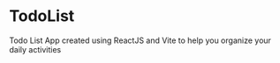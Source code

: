 # TodoList
 Todo List App created using ReactJS and Vite to help you organize your daily activities
